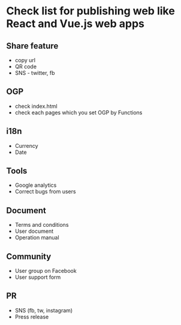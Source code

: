 # Check list for publishing web like React and Vue.js web apps

## Share feature 
 - copy url
 - QR code
 - SNS - twitter, fb
 
## OGP
 - check index.html
 - check each pages which you set OGP by Functions
 
## i18n
 - Currency
 - Date
 
## Tools
 - Google analytics
 - Correct bugs from users

## Document
  - Terms and conditions
  - User document
  - Operation manual
  
## Community
  - User group on Facebook
  - User support form

## PR
  - SNS (fb, tw, instagram)
  - Press release
